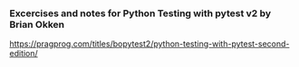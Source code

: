### Excercises and notes for Python Testing with pytest v2 by Brian Okken
https://pragprog.com/titles/bopytest2/python-testing-with-pytest-second-edition/
